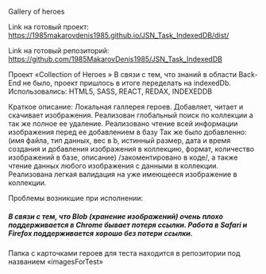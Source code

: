 Gallery of heroes

Link на готовый проект:
https://1985makarovdenis1985.github.io/JSN_Task_IndexedDB/dist/

Link на готовый репозиторий:
https://github.com/1985MakarovDenis1985/JSN_Task_IndexedDB


Проект «Collection of Heroes »
В связи с тем, что знаний в области Back-End не было, проект пришлось в итоге  переделать на indexedDb. Использовались: HTML5, SASS, REACT, REDAX, INDEXEDDB

Краткое описание:
	Локальная галлерея героев.
	Добавляет, читает и скачивает изображения.
	Реализован глобальный поиск по коллекции а так же полное ее удаление.
	Реализовано чтение всей информации изображения перед ее добавлением в базу 
	Так же было добавленно: (имя файла, тип данных, вес в b, истинный размер, дата и время создания и добавления изображения в коллекцию, формат, количество изображений в базе, описание) /закоментировано в коде/, а также чтение данных любого изображения с данными в  коллекции.
	Реализована легкая валидация на уже имеющееся изображение в коллекции.

Проблемы возникшие при исполнении:
<h5>В связи с тем, что Blob (хранение изображений) очень плохо поддерживается в Chrome бывает потеря ссылки. 
Работа в Safari и Firefox поддерживается хорошо без потери ссылки.
</h5>
Папка с карточками героев для теста находится в репозитории под названием «imagesForTest»